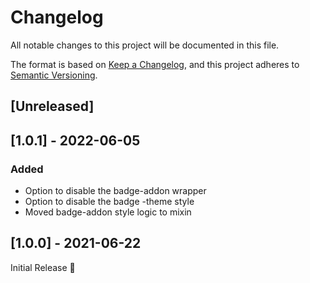 # Changelog
All notable changes to this project will be documented in this file.

The format is based on [Keep a Changelog](https://keepachangelog.com/en/1.0.0/),
and this project adheres to [Semantic Versioning](https://semver.org/spec/v2.0.0.html).

## [Unreleased]

## [1.0.1] - 2022-06-05
### Added
- Option to disable the badge-addon wrapper
- Option to disable the badge -theme style
- Moved badge-addon style logic to mixin

## [1.0.0] - 2021-06-22
Initial Release 🎉
